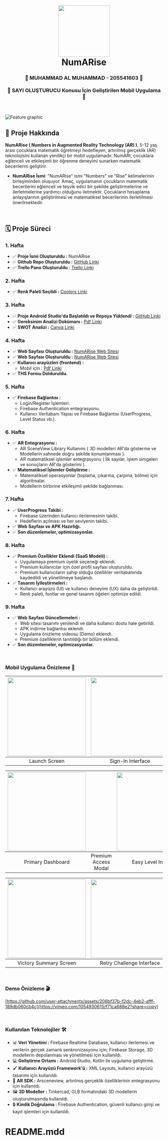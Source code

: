 <div align="center">
      <h1> 
            <img src="https://raw.githubusercontent.com/MuhammadAl32/num-proje/refs/heads/main/back/back-ro.png" width="165px">
            <br/>
            NumARise
            <br/> 
      </h1>
</div>

<div align="center">
      <h3> 
            🌟 MUHAMMAD AL MUHAMMAD - 205541603 🌟
          <br/><br/>
            🔢 SAYI OLUŞTURUCU Konusu İçin Geliştirilen Mobil Uygulama 🔢
            <br/> 
      </h3>
</div>

   <br/> 

![Feature graphic](https://raw.githubusercontent.com/MuhammadAl32/num-proje/refs/heads/main/back/101.png)
   <br/> 


## 📌 **Proje Hakkında** 
**NumARise ( Numbers in Augmented Reality Technology (AR) )**, 5-12 yaş arası çocuklara matematik öğretmeyi hedefleyen, artırılmış gerçeklik (AR) teknolojisini kullanan yenilikçi bir mobil uygulamadır. NumARt, çocuklara eğlenceli ve etkileşimli bir öğrenme deneyimi sunarken matematik becerilerini geliştirir.

- **NumARise İsmi**: "NumARise" ismi "Numbers" ve "Rise" kelimelerinin birleşiminden oluşuyor. Amaç, uygulamanın çocukların matematik becerilerini eğlenceli ve teşvik edici bir şekilde geliştirmelerine ve ilerletmelerine yardımcı olduğunu iletmektir. Çocukların hesaplama anlayışlarının geliştirilmesi ve matematiksel becerilerinin ilerletilmesi önerilmektedir.
<br/> 

## 🗓 **Proje Süreci**  
### 1. **Hafta** 
- ✅ **Proje İsmi Oluşturuldu :** NumARise
- ✅ **Github Repo Oluşturuldu :** [GitHub Linki](https://github.com/MuhammadAl32/num-proje)
- ✅ **Trello Pano Oluşturuldu :** [Trello Linki](https://trello.com/b/FH85iuon/numart)

### 2. **Hafta** 
- ✅ **Renk Paleti Seçildi :** [Coolors Linki](https://coolors.co/palette/37a000-f0f3f8-000000-ffffff)



### 3. **Hafta**  
- ✅ **Proje Android Studio'da Başlatıldı ve Repoya Yüklendi :** [GitHub Linki](https://github.com/achelmasoudi/NumARt)
- ✅ **Gereksinim Analizi Dokümanı :** [Pdf Linki](https://github.com/user-attachments/files/18051849/Gereksinim.Analizi.pdf)
- ✅ **SWOT Analizi :** [Canva Linki](https://www.canva.com/design/DAGYC6DlrKk/2jDLi3K1YkIMi8Gjh6Ngwg/edit?utm_content=DAGYC6DlrKk&utm_campaign=designshare&utm_medium=link2&utm_source=sharebutton)  

### 4. **Hafta**
- ✅ **Web Sayfası Oluşturuldu :** [NumARise Web Sitesi](https://achelmasoudi.github.io/NumArt_WebSite/)
- ✅ **Web Sayfası Oluşturuldu :** [NumARise Web Sitesi](https://achelmasoudi.github.io/NumArt_WebSite/)
- ✅ **Kullanıcı arayüzleri (frontend) :**
  - Mobil için : [Pdf Linki](https://github.com/MuhammadAl32/num-proje/blob/main/back/dosy.pdf)
- ✅ **THS Formu Dolduruldu.**
     
### 5. **Hafta**  
- ✅ **Firebase Bağlantısı :**  
  - Login/Register İşlemleri.
  - Firebase Authentication entegrasyonu.
  - Kullanıcı Veritabanı Yapısı ve Firebase Bağlantısı (UserProgress, Level Status vb.).

### 6. **Hafta**
- ✅ **AR Entegrasyonu :**  
  - AR SceneView Library Kullanımı ( 3D modelleri AR'da gösterme ve Modellerin sahnede doğru şekilde konumlanması ).
  - AR matematiksel işlemler entegrasyonu ( İlk sayılar, işlem simgeleri ve sonuçların AR'da gösterimi ).
- ✅ **Matematiksel İşlemler Geliştirme :**  
  - Matematiksel operasyonlar (toplama, çıkarma, çarpma, bölme) için algoritmalar.
  - Modellerin birbirine etkileşimli şekilde bağlanması.

### 7. **Hafta**  
- ✅ **UserProgress Takibi :**
  - Firebase üzerinden kullanıcı ilerlemesinin takibi.
  - Hedeflerin açılması ve her seviyenin takibi.
- ✅ **Web Sayfası ve APK Hazırlığı.**
- ✅ **Son düzenlemeler, optimizasyonlar.**

### 8. **Hafta**  
- ✅ **Premium Özellikler Eklendi (SaaS Modeli) :**
  - Uygulamaya premium üyelik seçeneği eklendi.
  - Premium kullanıcılar için özel profil sayfası oluşturuldu.
  - Premium kullanıcıların sahip olduğu özellikler veritabanında kaydedildi ve yönetilmeye başlandı.
- ✅ **Tasarım İyileştirmeleri :**
  - Kullanıcı arayüzü (UI) ve kullanıcı deneyimi (UX) daha da geliştirildi.
  - Renk paleti, fontlar ve genel tasarım öğeleri optimize edildi.

### 9. **Hafta**  
- ✅ **Web Sayfası Güncellemeleri :**
  - Web sitesi tasarımı yenilendi ve daha kullanıcı dostu hale getirildi.
  - APK indirme bağlantısı eklendi.
  - Uygulama önizleme videosu (Demo) eklendi.
  - Premium özelliklerin tanıtıldığı bir bölüm eklendi.
- ✅ **Son düzenlemeler, optimizasyonlar.**
  
<br/> 

### Mobil Uygulama Önizleme 📱

| <img src="https://raw.githubusercontent.com/MuhammadAl32/num-proje/refs/heads/main/back/1.jpeg" width="250"/>| <img src="https://raw.githubusercontent.com/MuhammadAl32/num-proje/refs/heads/main/back/2.jpeg" width="250"/> | <img src="https://raw.githubusercontent.com/MuhammadAl32/num-proje/refs/heads/main/back/3.jpeg" width="250"/> | <img src="https://raw.githubusercontent.com/MuhammadAl32/num-proje/refs/heads/main/back/4.jpeg" width="250"/> |
| :-------------: | :-------------:  | :-------------:  | :-------------:  |
|     Launch Screen     |     Sign-In Interface     |     Registration Portal      |     Password Recovery Module     |

| <img src="https://raw.githubusercontent.com/MuhammadAl32/num-proje/refs/heads/main/back/5.jpeg" width="250"/>|  | <img src="https://raw.githubusercontent.com/MuhammadAl32/num-proje/refs/heads/main/back/6.jpeg" width="250"/> | <img src="https://raw.githubusercontent.com/MuhammadAl32/num-proje/refs/heads/main/back/18.jpeg" width="250"/> |
| :-------------: | :-------------:  | :-------------:  | :-------------:  |
|     Primary Dashboard     |     Premium Access Modal     |     Easy Level Interface     |     Pre-Game Configuration     |

| <img src="https://raw.githubusercontent.com/MuhammadAl32/num-proje/refs/heads/main/back/19.jpeg" width="250"/>| <img src="https://raw.githubusercontent.com/MuhammadAl32/num-proje/refs/heads/main/back/20s.jpeg" width="250"/> | <img src="https://raw.githubusercontent.com/MuhammadAl32/num-proje/refs/heads/main/back/7.jpeg" width="250"/> | <img src="https://raw.githubusercontent.com/MuhammadAl32/num-proje/refs/heads/main/back/8.jpeg" width="250"/> |
| :-------------: | :-------------:  | :-------------:  | :-------------:  |
|     Victory Summary Screen     |     Retry Challenge Interface     |     User Profile Dashboard     |     Language Preferences Modal     |

<br/> 

### Demo Önizleme 🎬
[https://github.com/user-attachments/assets/206bf37b-f2dc-4eb2-afff-189db060cb4c](https://vimeo.com/1054930615/f71ca688e2?share=copy)

<br/> 

### Kullanılan Teknolojiler 🛠️
- 📊 **Veri Yönetimi :** Firebase Realtime Database, kullanıcı ilerlemesi ve verilerin gerçek zamanlı senkronizasyonu için; Firebase Storage, 3D modellerin depolanması ve yönetilmesi için kullanıldı.
- 💻 **Geliştirme Ortamı :** Android Studio, Kotlin ile uygulama geliştirme.
- 🖌️ **Kullanıcı Arayüzü Framework'ü :** XML Layouts, kullanıcı arayüzü tasarımı için kullanıldı.
- 🧠 **AR SDK :** Arsceneview, artırılmış gerçeklik özelliklerinin entegrasyonu için kullanıldı.
- 🖼️ **3D Modeller :** Tinkercad, GLB formatındaki 3D modellerin oluşturulmasında kullanıldı.
- 🔒 **Kimlik Doğrulama :** Firebase Authentication, güvenli kullanıcı girişi ve kayıt işlemleri için kullanıldı.
# README.mdd
